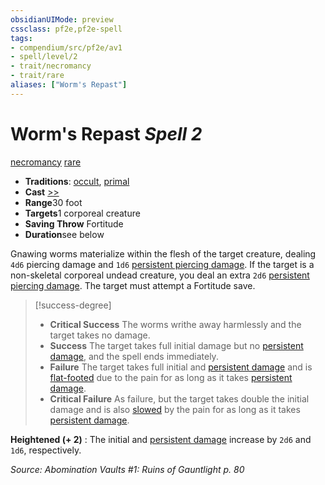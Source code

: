 ```yaml
---
obsidianUIMode: preview
cssclass: pf2e,pf2e-spell
tags:
- compendium/src/pf2e/av1
- spell/level/2
- trait/necromancy
- trait/rare
aliases: ["Worm's Repast"]
---
```

# Worm's Repast *Spell 2*   
[necromancy](rules/traits/necromancy.md "Necromancy School Trait")  [rare](rules/traits/rare.md "Rare Rarity Trait")  

- **Traditions**: [occult](rules/traits/occult.md "Occult Tradition Trait"), [primal](rules/traits/primal.md "Primal Tradition Trait")
- **Cast** [>>](rules/core-rulebook/chapter-9-playing-the-game.md#Actions "Two-Action") 
- **Range**30 foot
- **Targets**1 corporeal creature
- **Saving Throw** Fortitude
- **Duration**see below

Gnawing worms materialize within the flesh of the target creature, dealing `4d6` piercing damage and `1d6` [persistent piercing damage](rules/conditions.md#Persistent%20Damage). If the target is a non-skeletal corporeal undead creature, you deal an extra `2d6` [persistent piercing damage](rules/conditions.md#Persistent%20Damage). The target must attempt a Fortitude save.

> [!success-degree] 
> - **Critical Success** The worms writhe away harmlessly and the target takes no damage.
> - **Success** The target takes full initial damage but no [persistent damage](rules/conditions.md#Persistent%20Damage), and the spell ends immediately.
> - **Failure** The target takes full initial and [persistent damage](rules/conditions.md#Persistent%20Damage) and is [flat-footed](rules/conditions.md#Flat-footed) due to the pain for as long as it takes [persistent damage](rules/conditions.md#Persistent%20Damage).
> - **Critical Failure** As failure, but the target takes double the initial damage and is also [slowed](rules/conditions.md#Slowed) by the pain for as long as it takes [persistent damage](rules/conditions.md#Persistent%20Damage).

**Heightened (+ 2)** : The initial and [persistent damage](rules/conditions.md#Persistent%20Damage) increase by `2d6` and `1d6`, respectively.

*Source: Abomination Vaults #1: Ruins of Gauntlight p. 80*
